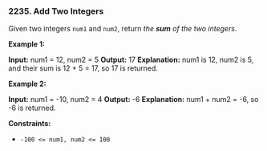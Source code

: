 ### 2235\. Add Two Integers

Given two integers `num1` and `num2`, return _the **sum** of the two integers_.

**Example 1:**

**Input:** num1 = 12, num2 = 5
**Output:** 17
**Explanation:** num1 is 12, num2 is 5, and their sum is 12 + 5 = 17, so 17 is returned.

**Example 2:**

**Input:** num1 = -10, num2 = 4
**Output:** -6
**Explanation:** num1 + num2 = -6, so -6 is returned.

**Constraints:**

*   `-100 <= num1, num2 <= 100`
